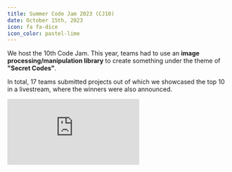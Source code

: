 ```yaml
---
title: Summer Code Jam 2023 (CJ10)
date: October 15th, 2023
icon: fa fa-dice
icon_color: pastel-lime
---
```


We host the 10th Code Jam. This year, teams had to use an **image
processing/manipulation library** to create something under the theme of
**"Secret Codes"**.

In total, 17 teams submitted projects out of which we showcased the top 10 in a
livestream, where the winners were also announced.

<div class="force-aspect-container">
<iframe allow="accelerometer; autoplay; clipboard-write; encrypted-media; gyroscope; picture-in-picture"
allowfullscreen="" class="force-aspect-content" frameborder="0"
src="https://www.youtube.com/embed/7U7wu7o1Dss"></iframe>
</div>
